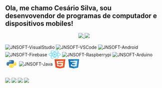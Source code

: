 ## Ola, me chamo Cesário Silva, sou desenvovendor de programas de computador e dispositivos mobiles!

<div align="center">
  <a href="https://github.com/jnsoftdev">
    <img height="120em" src="https://github-readme-stats.vercel.app/api?username=jnsoftdev&show_icons=true&theme=dracula&include_all_commits=true&count_private=true"/>
    <img height="120em" src="https://github-readme-stats.vercel.app/api/top-langs/?username=jnsoftdev&layout=compact&langs_count=7&theme=dracula"/>
  </a>
</div>

<div style="display: inline_block"><br>
  <img align="center" alt="JNSOFT-VisualStudio" height="30" width="40" src="https://cdn.jsdelivr.net/gh/devicons/devicon/icons/visualstudio/visualstudio-plain.svg">    
  <img align="center" alt="JNSOFT-VSCode" height="30" width="40" src="https://cdn.jsdelivr.net/gh/devicons/devicon/icons/vscode/vscode-original.svg">
  <img align="center" alt="JNSOFT-Android" height="30" width="40" src="https://cdn.jsdelivr.net/gh/devicons/devicon/icons/androidstudio/androidstudio-original.svg">
  <img align="center" alt="JNSOFT-Firebase" height="30" width="40" src="https://cdn.jsdelivr.net/gh/devicons/devicon/icons/firebase/firebase-plain.svg">
  <img align="center" alt="JNSOFT-React" height="30" width="40" src="https://raw.githubusercontent.com/devicons/devicon/master/icons/react/react-original.svg">
  <img align="center" alt="JNSOFT-Raspberrypi" height="30" width="40" src="https://cdn.jsdelivr.net/gh/devicons/devicon/icons/raspberrypi/raspberrypi-original.svg">
  <img align="center" alt="JNSOFT-Arduino" height="30" width="40" src="https://cdn.jsdelivr.net/gh/devicons/devicon/icons/arduino/arduino-original-wordmark.svg">
  <img align="center" alt="JNSOFT-Python" height="30" width="40" src="https://raw.githubusercontent.com/devicons/devicon/master/icons/python/python-original.svg">
  <img align="center" alt="JNSOFT-Java" height="30" width="40" src="https://cdn.jsdelivr.net/gh/devicons/devicon/icons/java/java-original.svg">

  <img align="center" alt="JNSOFT-HTML" height="30" width="40" src="https://raw.githubusercontent.com/devicons/devicon/master/icons/html5/html5-original.svg">
  <img align="center" alt="JNSOFT-CSS" height="30" width="40" src="https://raw.githubusercontent.com/devicons/devicon/master/icons/css3/css3-original.svg">
        
</div>

  ##
  
  <div> 
  <a href="https://www.youtube.com/channel/UChQSNxINQJ7PVwuHPqbvlYw" target="_blank"><img src="https://img.shields.io/badge/YouTube-FF0000?style=for-the-badge&logo=youtube&logoColor=white" target="_blank"></a>
  <a href="https://www.instagram.com/nenosilva_oficial" target="_blank"><img src="https://img.shields.io/badge/-Instagram-%23E4405F?style=for-the-badge&logo=instagram&logoColor=white" target="_blank"></a>
  <a href = "mailto:jnsoftinformatica@gmail.com"><img src="https://img.shields.io/badge/-Gmail-%23333?style=for-the-badge&logo=gmail&logoColor=white" target="_blank"></a>
  <a href=https://www.linkedin.com/in/ces%C3%A1rio-silva-244520243" target="_blank"><img src="https://img.shields.io/badge/-LinkedIn-%230077B5?style=for-the-badge&logo=linkedin&logoColor=white" target="_blank"></a> 
 
  
 
</div>
  
  
  
